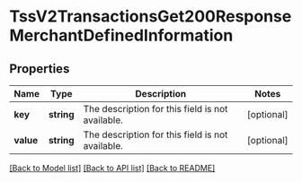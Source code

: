 # TssV2TransactionsGet200ResponseMerchantDefinedInformation

## Properties
Name | Type | Description | Notes
------------ | ------------- | ------------- | -------------
**key** | **string** | The description for this field is not available. | [optional] 
**value** | **string** | The description for this field is not available. | [optional] 

[[Back to Model list]](../README.md#documentation-for-models) [[Back to API list]](../README.md#documentation-for-api-endpoints) [[Back to README]](../README.md)


